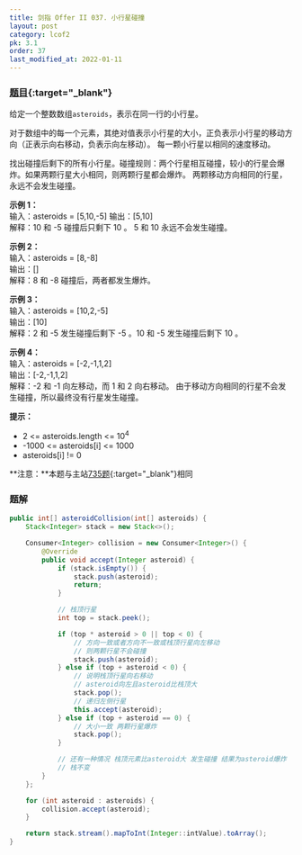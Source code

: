 ```yaml
---
title: 剑指 Offer II 037. 小行星碰撞
layout: post
category: lcof2
pk: 3.1
order: 37
last_modified_at: 2022-01-11
---
```


### [题目](https://leetcode.cn/problems/XagZNi/){:target="_blank"}

给定一个整数数组`asteroids`，表示在同一行的小行星。

对于数组中的每一个元素，其绝对值表示小行星的大小，正负表示小行星的移动方向（正表示向右移动，负表示向左移动）。
每一颗小行星以相同的速度移动。

找出碰撞后剩下的所有小行星。碰撞规则：两个行星相互碰撞，较小的行星会爆炸。如果两颗行星大小相同，则两颗行星都会爆炸。
两颗移动方向相同的行星，永远不会发生碰撞。



**示例 1：**  
输入：asteroids = [5,10,-5] 
输出：[5,10]  
解释：10 和 -5 碰撞后只剩下 10 。 5 和 10 永远不会发生碰撞。

**示例 2：**  
输入：asteroids = [8,-8]  
输出：[]  
解释：8 和 -8 碰撞后，两者都发生爆炸。

**示例 3：**  
输入：asteroids = [10,2,-5]  
输出：[10]  
解释：2 和 -5 发生碰撞后剩下 -5 。10 和 -5 发生碰撞后剩下 10 。

**示例 4：**  
输入：asteroids = [-2,-1,1,2]  
输出：[-2,-1,1,2]  
解释：-2 和 -1 向左移动，而 1 和 2 向右移动。 由于移动方向相同的行星不会发生碰撞，所以最终没有行星发生碰撞。

**提示：**
- 2 <= asteroids.length <= 10<sup>4</sup>
- -1000 <= asteroids[i] <= 1000
- asteroids[i] != 0

**注意：**本题与主站[735题](https://leetcode.cn/problems/asteroid-collision/){:target="_blank"}相同

### 题解

```java
public int[] asteroidCollision(int[] asteroids) {
    Stack<Integer> stack = new Stack<>();

    Consumer<Integer> collision = new Consumer<Integer>() {
        @Override
        public void accept(Integer asteroid) {
            if (stack.isEmpty()) {
                stack.push(asteroid);
                return;
            }

            // 栈顶行星
            int top = stack.peek();

            if (top * asteroid > 0 || top < 0) {
                // 方向一致或者方向不一致或栈顶行星向左移动
                // 则两颗行星不会碰撞
                stack.push(asteroid);
            } else if (top + asteroid < 0) {
                // 说明栈顶行星向右移动
                // asteroid向左且asteroid比栈顶大
                stack.pop();
                // 递归左侧行星
                this.accept(asteroid);
            } else if (top + asteroid == 0) {
                // 大小一致 两颗行星爆炸
                stack.pop();
            }

            // 还有一种情况 栈顶元素比asteroid大 发生碰撞 结果为asteroid爆炸
            // 栈不变
        }
    };

    for (int asteroid : asteroids) {
        collision.accept(asteroid);
    }

    return stack.stream().mapToInt(Integer::intValue).toArray();
}
```
